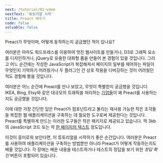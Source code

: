 ```yaml
---
next: /tutorial/01-vdom
nextText: '튜토리얼 시작'
title: Preact 배우기
code: false
solvable: false
---
```


Preact가 무엇이며, 어떻게 동작하는지 궁금했던 적이 있나요?

여러분은 아마도 워드프레스를 이용하여 멋진 웹사이트를 만들거나, D3로 그래픽 요소를 디자인하거나, jQuery로 유용한 대화형 폼을 만들어 본 경험이 있을 것입니다. 그리고 어느 순간에는 작성한 JavaScript가 복잡해져서 페이지의 일부를 제어하는 파일이 무엇인지 기억하기 어려웠거나 두 플러그인 간 상호 작용을 디버깅하는 것이 어려웠던 적도 경험해 봤을 것입니다.

여러분은 어느 순간에 Preact를 만나 보았고, 무엇이 특별한지 궁금했을 것입니다. IKEA, Bing, Etsy와 같은 대규모의 트래픽을 처리하는 [기업들]이 왜 Preact를 사용하는지도 궁금했을 것입니다.

이에 대한 가장 간단한 답은 Preact가 컴포넌트라고 불리는 재사용 가능한 작은 조각들을 복잡한 웹 애플리케이션을 구축하는 데 필요한 도구로써 제공한다는 것입니다. Preact를 특별하게 만드는 이러한 도구들은 작은 패키지로 제공되고 있습니다. 딱 3kb의 JavaScript 코드 또는 약 [한 페이지의 텍스트](https://unpkg.com/preact) 정도입니다.

이것이 흥미로워 보인다면, 이 튜토리얼을 시작하기 좋은 순간입니다. 여러분은 Preact를 사용하여 애플리케이션을 구축하는 방법뿐만 아니라 Preact가 어떻게 작동하는지도 배울 것입니다. 각 장에는 배운 내용을 테스트하거나 테스트의 정답을 보기 위한 _정답 확인_ 버튼이 포함되어 있습니다.

[기업들]: /about/we-are-using/

